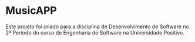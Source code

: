 # MusicAPP
Este projeto foi criado para a disciplina de Desenvolvimento de Software no 2º Período do curso de Engenharia de Software na Universidade Positivo.
